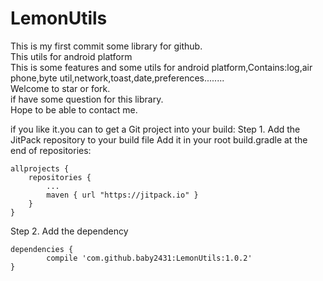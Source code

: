 # LemonUtils
This is my first commit some library for github.<br/>
This utils for android platform<br/>
This is some features and some utils for android platform,Contains:log,air phone,byte util,network,toast,date,preferences........<br/>
Welcome to star or fork.<br/>
if have some question for this library.<br/>
Hope to be able to contact me.<br/>

if you like it.you can to get a Git project into your build:
Step 1. Add the JitPack repository to your build file
Add it in your root build.gradle at the end of repositories:

	allprojects {
		repositories {
			...
			maven { url "https://jitpack.io" }
		}
	}
Step 2. Add the dependency

	dependencies {
	        compile 'com.github.baby2431:LemonUtils:1.0.2'
	}